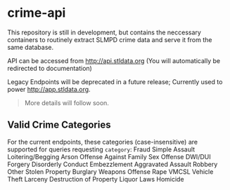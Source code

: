 # crime-api

This repository is still in development, but contains the neccessary containers to routinely extract SLMPD crime data and serve it from the same database.

API can be accessed from http://api.stldata.org (You will automatically be redirected to documentation)

Legacy Endpoints will be deprecated in a future release; Currently used to power http://app.stldata.org.

> More details will follow soon.

## Valid Crime Categories
For the current endpoints, these categories (case-insensitive) are supported for queries requesting `category`:
 Fraud
 Simple Assault
 Loitering/Begging
 Arson
 Offense Against Family
 Sex Offense
 DWI/DUI
 Forgery
 Disorderly Conduct
 Embezzlement
 Aggravated Assault
 Robbery
 Other
 Stolen Property
 Burglary
 Weapons Offense
 Rape
 VMCSL
 Vehicle Theft
 Larceny
 Destruction of Property
 Liquor Laws
 Homicide
